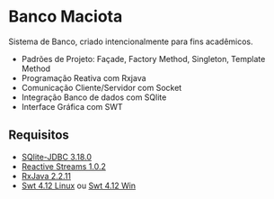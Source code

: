 # Banco Maciota
Sistema de Banco, criado intencionalmente para fins acadêmicos.

* Padrões de Projeto: Façade, Factory Method, Singleton, Template Method
* Programação Reativa com Rxjava
* Comunicação Cliente/Servidor com Socket
* Integração Banco de dados com SQlite
* Interface Gráfica com SWT

## Requisitos
* [SQlite-JDBC 3.18.0](https://bitbucket.org/xerial/sqlite-jdbc/downloads/sqlite-jdbc-3.18.0.jar)
* [Reactive Streams 1.0.2](https://repo1.maven.org/maven2/org/reactivestreams/reactive-streams/1.0.2/reactive-streams-1.0.2.jar)
* [RxJava 2.2.11](https://repo1.maven.org/maven2/io/reactivex/rxjava2/rxjava/2.2.11/rxjava-2.2.11.jar)
* [Swt 4.12 Linux](https://download.eclipse.org/eclipse/downloads/drops4/R-4.12-201906051800/download.php?dropFile=swt-4.12-gtk-linux-x86_64.zip) ou 
[Swt 4.12 Win](https://download.eclipse.org/eclipse/downloads/drops4/R-4.12-201906051800/download.php?dropFile=swt-4.12-win32-win32-x86_64.zip)
